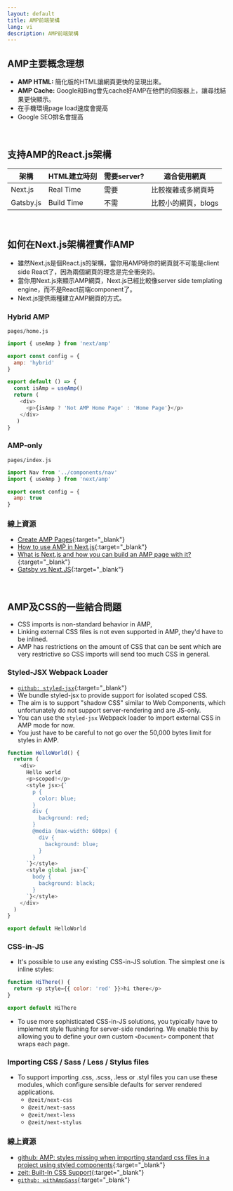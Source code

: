 ```yaml
---
layout: default
title: AMP前端架構
lang: vi
description: AMP前端架構
---
```


## AMP主要概念理想

* **AMP HTML:** 簡化版的HTML讓網頁更快的呈現出來。
* **AMP Cache:** Google和Bing會先cache好AMP在他們的伺服器上，讓尋找結果更快顯示。
* 在手機環境page load速度會提高
* Google SEO排名會提高

<br>

## 支持AMP的React.js架構

| 架構 | HTML建立時刻 | 需要server? | 適合使用網頁 |
| --- | --- | --- | --- |
| Next.js | Real Time | 需要 | 比較複雜或多網頁時 |
| Gatsby.js | Build Time | 不需 | 比較小的網頁，blogs |

<br>

## 如何在Next.js架構裡實作AMP

* 雖然Next.js是個React.js的架構，當你用AMP時你的網頁就不可能是client side React了，因為兩個網頁的理念是完全衝突的。
* 當你用Next.js來顯示AMP網頁，Next.js已經比較像server side templating engine，而不是React前端component了。
* Next.js提供兩種建立AMP網頁的方式。

### Hybrid AMP

`pages/home.js`

```javascript
import { useAmp } from 'next/amp'

export const config = {
  amp: 'hybrid'
}

export default () => {
  const isAmp = useAmp()
  return (
    <div>
      <p>{isAmp ? 'Not AMP Home Page' : 'Home Page'}</p>
    </div>
   )
}
```

### AMP-only

`pages/index.js`

```javascript
import Nav from '../components/nav'
import { useAmp } from 'next/amp'

export const config = {
  amp: true
}
```

### 線上資源

* [Create AMP Pages](https://nextjs.org/learn/excel/amp){:target="_blank"}
* [How to use AMP in Next.js](https://web.dev/how-to-use-amp-in-nextjs/){:target="_blank"}
* [What is Next.js and how you can build an AMP page with it?](https://dev.to/quickly_react/what-is-next-js-and-how-you-can-build-an-amp-page-with-it-4g12){:target="_blank"}
* [Gatsby vs Next.JS](https://dev.to/jameesy/gatsby-vs-next-js-what-why-and-when-4al5){:target="_blank"}

<br>

## AMP及CSS的一些結合問題

* CSS imports is non-standard behavior in AMP,
* Linking external CSS files is not even supported in AMP, they'd have to be inlined.
* AMP has restrictions on the amount of CSS that can be sent which are very restrictive so CSS imports will send too much CSS in general.

### Styled-JSX Webpack Loader

* [`github: styled-jsx`](https://github.com/zeit/styled-jsx#nextjs){:target="_blank"}
* We bundle styled-jsx to provide support for isolated scoped CSS. 
* The aim is to support "shadow CSS" similar to Web Components, which unfortunately do not support server-rendering and are JS-only.
* You can use the `styled-jsx` Webpack loader to import external CSS in AMP mode for now.
* You just have to be careful to not go over the 50,000 bytes limit for styles in AMP.

```javascript
function HelloWorld() {
  return (
    <div>
      Hello world
      <p>scoped!</p>
      <style jsx>{`
        p {
          color: blue;
        }
        div {
          background: red;
        }
        @media (max-width: 600px) {
          div {
            background: blue;
          }
        }
      `}</style>
      <style global jsx>{`
        body {
          background: black;
        }
      `}</style>
    </div>
  )
}

export default HelloWorld
```

### CSS-in-JS

* It's possible to use any existing CSS-in-JS solution. The simplest one is inline styles:

```javascript
function HiThere() {
  return <p style={{ color: 'red' }}>hi there</p>
}

export default HiThere
```

* To use more sophisticated CSS-in-JS solutions, you typically have to implement style flushing for server-side rendering. We enable this by allowing you to define your own custom `<Document>` component that wraps each page.

### Importing CSS / Sass / Less / Stylus files

* To support importing .css, .scss, .less or .styl files you can use these modules, which configure sensible defaults for server rendered applications.
	* `@zeit/next-css`
	* `@zeit/next-sass`
	* `@zeit/next-less`
	* `@zeit/next-stylus`

### 線上資源

* [github: AMP: styles missing when importing standard css files in a project using styled components](https://github.com/zeit/next.js/issues/7121){:target="_blank"}
* [zeit: Built-In CSS Support](https://nextjs.org/docs/basic-features/built-in-css-support){:target="_blank"}
* [`github: withAmpSass`](https://gist.github.com/blech75/b9238c5569e03a637c9cd21d596e80f0){:target="_blank"}